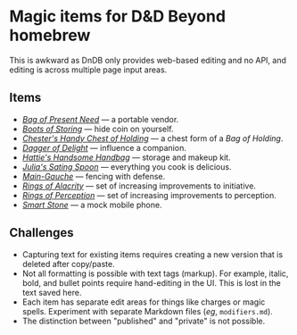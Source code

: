 # Magic items for D&amp;D Beyond homebrew

This is awkward as DnDB only provides web-based editing and no API, and
editing is across multiple page input areas.

## Items

- [_Bag of Present Need_](./bag-of-present-need/) &mdash; a portable vendor.
- [_Boots of Storing_](./boots-of-storing/) &mdash; hide coin on yourself.
- [_Chester's Handy Chest of Holding_](./chesters-handy-chest-of-storing/)
  &mdash; a chest form of a _Bag of Holding_.
- [_Dagger of Delight_](./dagger-of-delight/) &mdash; influence a companion.
- [_Hattie's Handsome Handbag_](./hatties-handsome-handbag/) &mdash; storage
  and makeup kit.
- [_Julia's Sating Spoon_](./julias-sating-spoon/) &mdash; everything you cook
  is delicious.
- [_Main-Gauche_](./main-gauche/) &mdash; fencing with defense.
- [_Rings of Alacrity_](./rings-of-alacrity/) &mdash; set of increasing
  improvements to initiative.
- [_Rings of Perception_](./rings-of-perception/) &mdash; set of increasing
  improvements to perception.
- [_Smart Stone_](./smart-stone/) &mdash; a mock mobile phone.

## Challenges

- Capturing text for existing items requires creating a new version that is
  deleted after copy/paste.
- Not all formatting is possible with text tags (markup).
  For example, italic, bold, and bullet points require hand-editing in the UI.
  This is lost in the text saved here.
- Each item has separate edit areas for things like charges or magic spells.
  Experiment with separate Markdown files (_eg_, `modifiers.md`).
- The distinction between "published" and "private" is not possible.
